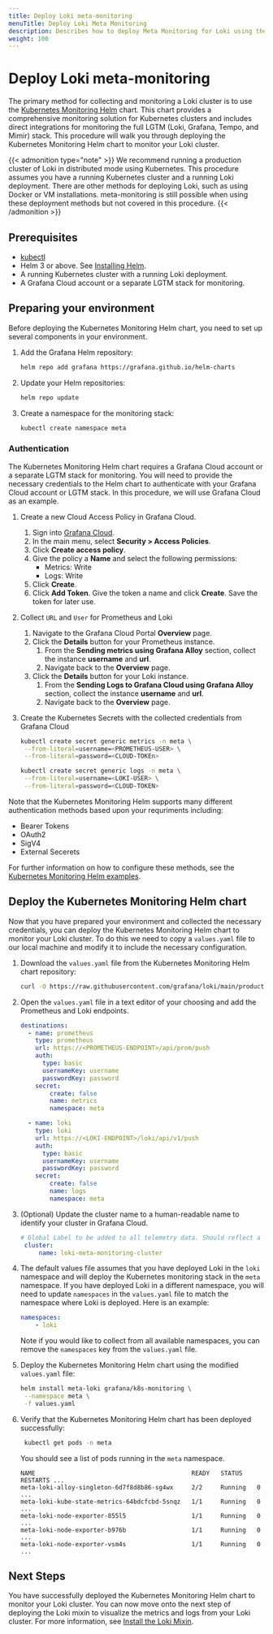 ```yaml
---
title: Deploy Loki meta-monitoring
menuTitle: Deploy Loki Meta Monitoring
description: Describes how to deploy Meta Monitoring for Loki using the Kubernetes Monitoring Helm chart.
weight: 100
---
```


# Deploy Loki meta-monitoring

The primary method for collecting and monitoring a Loki cluster is to use the [Kubernetes Monitoring Helm](https://github.com/grafana/k8s-monitoring-helm/) chart. This chart provides a comprehensive monitoring solution for Kubernetes clusters and includes direct integrations for monitoring the full LGTM (Loki, Grafana, Tempo, and Mimir) stack. This procedure will walk you through deploying the Kubernetes Monitoring Helm chart to monitor your Loki cluster.

{{< admonition type="note" >}}
We recommend running a production cluster of Loki in distributed mode using Kubernetes. This procedure assumes you have a running Kubernetes cluster and a running Loki deployment. There are other methods for deploying Loki, such as using Docker or VM installations. meta-monitoring is still possible when using these deployment methods but not covered in this procedure.
{{< /admonition >}}

## Prerequisites

- [kubectl](https://kubernetes.io/docs/reference/kubectl/)
- Helm 3 or above. See [Installing Helm](https://helm.sh/docs/intro/install/).
- A running Kubernetes cluster with a running Loki deployment.
- A Grafana Cloud account or a separate LGTM stack for monitoring.

## Preparing your environment

Before deploying the Kubernetes Monitoring Helm chart, you need to set up several components in your environment. 

1. Add the Grafana Helm repository:

   ```bash
   helm repo add grafana https://grafana.github.io/helm-charts
   ```

1. Update your Helm repositories:

   ```bash
   helm repo update
   ```

1. Create a namespace for the monitoring stack:

   ```bash
   kubectl create namespace meta
   ```

### Authentication

The Kubernetes Monitoring Helm chart requires a Grafana Cloud account or a separate LGTM stack for monitoring. You will need to provide the necessary credentials to the Helm chart to authenticate with your Grafana Cloud account or LGTM stack. In this procedure, we will use Grafana Cloud as an example.

1. Create a new Cloud Access Policy in Grafana Cloud.     
    1. Sign into [Grafana Cloud](https://grafana.com/auth/sign-in/).
    1. In the main menu, select **Security > Access Policies**.
    1. Click **Create access policy**.
    1. Give the policy a **Name** and select the following permissions:
       - Metrics: Write
       - Logs: Write
    1. Click **Create**.
    1. Click **Add Token**. Give the token a name and click **Create**.
   Save the token for later use.
1. Collect `URL` and `User` for Prometheus and Loki 
   1. Navigate to the Grafana Cloud Portal **Overview** page.
   1. Click the **Details** button for your Prometheus instance.
        1. From the **Sending metrics using Grafana Alloy** section, collect the instance **username** and **url**.
        1. Navigate back to the **Overview** page.
   1. Click the **Details** button for your Loki instance.
        1. From the **Sending Logs to Grafana Cloud using Grafana Alloy** section, collect the instance **username** and **url**.
        2. Navigate back to the **Overview** page.

2. Create the Kubernetes Secrets with the collected credentials from Grafana Cloud
   ```bash
   kubectl create secret generic metrics -n meta \
    --from-literal=username=<PROMETHEUS-USER> \
    --from-literal=password=<CLOUD-TOKEn>

   kubectl create secret generic logs -n meta \
    --from-literal=username=<LOKI-USER> \
    --from-literal=password=<CLOUD-TOKEN>
   ```
Note that the Kubernetes Monitoring Helm supports many different authentication methods based upon your requriments including:
- Bearer Tokens
- OAuth2
- SigV4
- External Secerets
  
For further information on how to configure these methods, see the [Kubernetes Monitoring Helm examples](https://github.com/grafana/k8s-monitoring-helm/tree/main/charts/k8s-monitoring/docs/examples/auth).

## Deploy the Kubernetes Monitoring Helm chart

Now that you have prepared your environment and collected the necessary credentials, you can deploy the Kubernetes Monitoring Helm chart to monitor your Loki cluster. To do this we need to copy a `values.yaml` file to our local machine and modify it to include the necessary configuration.

1. Download the `values.yaml` file from the Kubernetes Monitoring Helm chart repository:

   ```bash
   curl -O https://raw.githubusercontent.com/grafana/loki/main/production/meta-monitoring/values.yaml
   ```

1. Open the `values.yaml` file in a text editor of your choosing and add the Prometheus and Loki endpoints.
   ```yaml
   destinations:
     - name: prometheus
       type: prometheus
       url: https://<PROMETHEUS-ENDPOINT>/api/prom/push
       auth:
         type: basic
         usernameKey: username
         passwordKey: password
       secret:
           create: false
           name: metrics
           namespace: meta

     - name: loki
       type: loki
       url: https://<LOKI-ENDPOINT>/loki/api/v1/push
       auth:
         type: basic
         usernameKey: username
         passwordKey: password
       secret:
           create: false
           name: logs
           namespace: meta
   ```
2. (Optional) Update the cluster name to a human-readable name to identify your cluster in Grafana Cloud.
   ```yaml
   # Global Label to be added to all telemetry data. Should reflect a recognizable name for the cluster.
    cluster:
        name: loki-meta-monitoring-cluster
   ```
1. The default values file assumes that you have deployed Loki in the `loki` namespace and will deploy the Kubernetes monitoring stack in the `meta` namespace. If you have deployed Loki in a different namespace, you will need to update `namespaces` in the `values.yaml` file to match the namespace where Loki is deployed. Here is an example:

    ```yaml
    namespaces:
        - loki
    ```

    Note if you would like to collect from all available namespaces, you can remove the `namespaces` key from the `values.yaml` file.

1. Deploy the Kubernetes Monitoring Helm chart using the modified `values.yaml` file:

   ```bash
   helm install meta-loki grafana/k8s-monitoring \
    --namespace meta \
    -f values.yaml
   ```

1. Verify that the Kubernetes Monitoring Helm chart has been deployed successfully:

   ```bash
    kubectl get pods -n meta
    ```
    You should see a list of pods running in the `meta` namespace.
    ```console
    NAME                                           READY   STATUS    RESTARTS ...        
    meta-loki-alloy-singleton-6d7f8d8b86-sg4wx     2/2     Running   0        ...       
    meta-loki-kube-state-metrics-64bdcfcbd-5snqz   1/1     Running   0        ...       
    meta-loki-node-exporter-855l5                  1/1     Running   0        ...       
    meta-loki-node-exporter-b976b                  1/1     Running   0        ...       
    meta-loki-node-exporter-vsm4s                  1/1     Running   0        ...
    ```

## Next Steps

You have successfully deployed the Kubernetes Monitoring Helm chart to monitor your Loki cluster. You can now move onto the next step of deploying the Loki mixin to visualize the metrics and logs from your Loki cluster. For more information, see [Install the Loki Mixin](https://grafana.com/docs/loki/<LOKI_VERSION>/operations/meta-monitoring/mixins).



